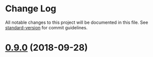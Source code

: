 # Change Log

All notable changes to this project will be documented in this file. See [standard-version](https://github.com/conventional-changelog/standard-version) for commit guidelines.

<a name="0.9.0"></a>

# [0.9.0](https://github.com/webstronauts/mercury/compare/v0.8.0...v0.9.0) (2018-09-28)
